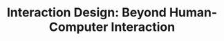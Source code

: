 ---
title: "Interaction Design: Beyond Human-Computer Interaction"
showDate: false
draft: false
tags: ["classic","poem"]
link: "https://www.amazon.com/Interaction-Design-Beyond-Human-Computer/dp/1119020751/ref=sr_1_1?s=books&ie=UTF8&qid=1536077025&sr=1-1&keywords=Interaction+Design%3A+Beyond+Human-Computer+Interaction"
read: "R"
---
